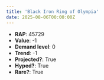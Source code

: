 ```yaml
---
title: 'Black Iron Ring of Olympia'
date: 2025-08-06T00:00:00Z
---
```

- **RAP**: 45729
- **Value**: -1
- **Demand level**: 0
- **Trend**: -1
- **Projected?**: True
- **Hyped?**: True
- **Rare?**: True
